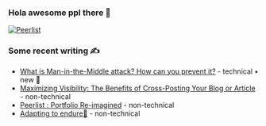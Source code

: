 ### Hola awesome ppl there 👋

[![Peerlist](https://github-readme-badge.peerlist.io/api/prathamesh)](https://peerlist.io/prathamesh) 

### Some recent writing  ✍️
<!-- BLOG-POST-LIST:START -->
- [What is Man-in-the-Middle attack? How can you prevent it?](https://codedamn.com/news/cyber-security/man-in-the-middle-attack) - technical • new 🌱
- [Maximizing Visibility: The Benefits of Cross-Posting Your Blog or Article](https://medium.com/@prathameshdukare/maximizing-visibility-the-benefits-of-cross-posting-your-blog-or-article-6dca55783bb2) - non-technical 
- [Peerlist : Portfolio Re-imagined](https://medium.com/@prathameshdukare/portfolio-re-imagined-7d4e2ddc05b) - non-technical 
- [Adapting to endure🦄](https://medium.com/@prathameshdukare/adapting-to-endure-99421f493253) - non-technical
<!-- BLOG-POST-LIST:END -->

<!---
### Currently listening / recent 🎧
[![spotify-github-profile](https://spotify-github-profile.vercel.app/api/view?uid=fkz7ibkk37babwusaakdl2qmj&cover_image=true&theme=natemoo-re&show_offline=false&background_color=121212&interchange=true&bar_color=53b14f&bar_color_cover=false)](https://spotify-github-profile.vercel.app/api/view?uid=fkz7ibkk37babwusaakdl2qmj&redirect=true)
--->

<!---
Prathamesh-Dukare/Prathamesh-Dukare is a ✨ special ✨ repository because its `README.md` (this file) appears on your GitHub profile.
You can click the Preview link to take a look at your changes
--->
